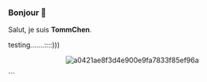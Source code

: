 ### Bonjour 👋

Salut, je suis **TommChen**.

testing.......::::)))

<!--
**TommChen/TommChen** est un dépôt ✨ _spécial_ ✨ parce que son `README.md` (ce fichier) apparaît sur votre profil GitHub.

Voici quelques idées pour vous aider:

- 🔭 Je travaille actuellement sur ...
- 🌱 J'apprends actuellement ...
- 👯 Je cherche à collaborer sur ...
- 🤔 Je cherche de l'aide pour ...
- 💬 Demandez-moi à propos de ...
- 📫 Comment me contacter: ...
- 😄 Pronoms: ...
- ⚡ Fun fact: ...
-->

<div align="center">

![a0421ae8f3d4e900e9fa7833f85ef96a](https://user-images.githubusercontent.com/97342533/222116638-e3cc24dd-28db-483c-8ce6-e8b9941f0734.gif)

</div>
```